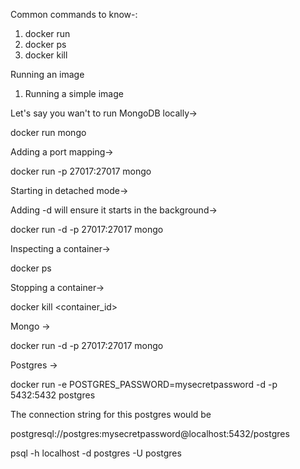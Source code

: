 Common commands to know-:

1. docker run 
2. docker ps 
3. docker kill


Running an image

1. Running a simple image 

Let's say you wan't to run MongoDB locally->

docker run mongo


Adding a port mapping->

docker run -p 27017:27017 mongo


Starting in detached mode-> 

Adding -d will ensure it starts in the background->

docker run -d -p 27017:27017 mongo

Inspecting a container->

docker ps

Stopping a container->

docker kill <container_id>



Mongo ->

docker run -d -p 27017:27017 mongo



Postgres ->

docker run -e POSTGRES_PASSWORD=mysecretpassword -d -p 5432:5432 postgres

The connection string for this postgres would be


postgresql://postgres:mysecretpassword@localhost:5432/postgres


psql -h localhost -d postgres -U postgres